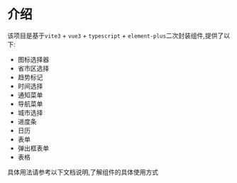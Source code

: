 # 介绍

该项目是基于`vite3` + `vue3` + `typescript` + `element-plus`二次封装组件,提供了以下:

- 图标选择器
- 省市区选择
- 趋势标记
- 时间选择
- 通知菜单
- 导航菜单
- 城市选择
- 进度条
- 日历
- 表单
- 弹出框表单
- 表格

具体用法请参考以下文档说明,了解组件的具体使用方式
